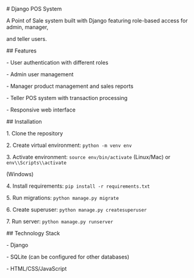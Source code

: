 \# Django POS System

A Point of Sale system built with Django featuring role-based access for admin, manager, 

and teller users.

\## Features

\- User authentication with different roles

\- Admin user management

\- Manager product management and sales reports

\- Teller POS system with transaction processing

\- Responsive web interface

\## Installation

1\. Clone the repository

2\. Create virtual environment: `python -m venv env`

3\. Activate environment: `source env/bin/activate` (Linux/Mac) or `env\\Scripts\\activate` 

(Windows)

4\. Install requirements: `pip install -r requirements.txt`

5\. Run migrations: `python manage.py migrate`

6\. Create superuser: `python manage.py createsuperuser`

7\. Run server: `python manage.py runserver`

\## Technology Stack

\- Django

\- SQLite (can be configured for other databases)

\- HTML/CSS/JavaScript

